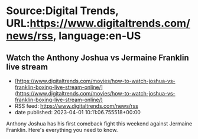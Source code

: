 # Source:Digital Trends, URL:https://www.digitaltrends.com/news/rss, language:en-US

## Watch the Anthony Joshua vs Jermaine Franklin live stream
 - [https://www.digitaltrends.com/movies/how-to-watch-joshua-vs-franklin-boxing-live-stream-online/](https://www.digitaltrends.com/movies/how-to-watch-joshua-vs-franklin-boxing-live-stream-online/)
 - RSS feed: https://www.digitaltrends.com/news/rss
 - date published: 2023-04-01 10:11:06.755518+00:00

Anthony Joshua has his first comeback fight this weekend against Jermaine Franklin. Here's everything you need to know.

